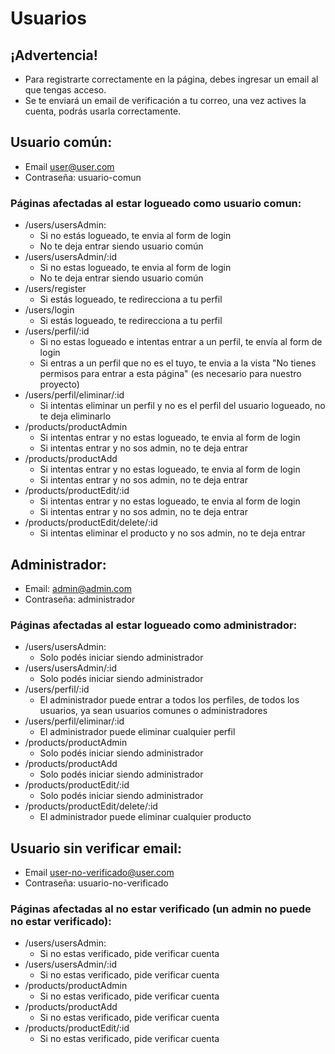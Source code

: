 # Usuarios

## ¡Advertencia!
  - Para registrarte correctamente en la página, debes ingresar un email al que tengas acceso.
  - Se te enviará un email de verificación a tu correo, una vez actives la cuenta, podrás usarla correctamente.

## Usuario común:
  - Email user@user.com
  - Contraseña: usuario-comun
### Páginas afectadas al estar logueado como usuario comun:
  - /users/usersAdmin:
    - Si no estás logueado, te envia al form de login
    - No te deja entrar siendo usuario común 
  - /users/usersAdmin/:id
    - Si no estas logueado, te envia al form de login
    - No te deja entrar siendo usuario común
  - /users/register
    - Si estás logueado, te redirecciona a tu perfil
  - /users/login
    - Si estás logueado, te redirecciona a tu perfil
  - /users/perfil/:id
    - Si no estas logueado e intentas entrar a un perfil, te envía al form de login
    - Si entras a un perfil que no es el tuyo, te envia a la vista "No tienes permisos para entrar a esta página" (es necesario para nuestro proyecto)
  - /users/perfil/eliminar/:id
    - Si intentas eliminar un perfil y no es el perfil del usuario logueado, no te deja eliminarlo
  - /products/productAdmin
    - Si intentas entrar y no estas logueado, te envia al form de login
    - Si intentas entrar y no sos admin, no te deja entrar
  - /products/productAdd
    - Si intentas entrar y no estas logueado, te envia al form de login
    - Si intentas entrar y no sos admin, no te deja entrar
  - /products/productEdit/:id
    - Si intentas entrar y no estas logueado, te envia al form de login
    - Si intentas entrar y no sos admin, no te deja entrar
  - /products/productEdit/delete/:id
    - Si intentas eliminar el producto y no sos admin, no te deja entrar
    
## Administrador:
  - Email: admin@admin.com
  - Contraseña: administrador
### Páginas afectadas al estar logueado como administrador:
  - /users/usersAdmin:
    - Solo podés iniciar siendo administrador
  - /users/usersAdmin/:id
    - Solo podés iniciar siendo administrador
  - /users/perfil/:id
    - El administrador puede entrar a todos los perfiles, de todos los usuarios, ya sean usuarios comunes o administradores
  - /users/perfil/eliminar/:id
    - El administrador puede eliminar cualquier perfil
  - /products/productAdmin
    - Solo podés iniciar siendo administrador
  - /products/productAdd
    - Solo podés iniciar siendo administrador
  - /products/productEdit/:id
    - Solo podés iniciar siendo administrador
  - /products/productEdit/delete/:id
    - El administrador puede eliminar cualquier producto

## Usuario sin verificar email:
  - Email user-no-verificado@user.com
  - Contraseña: usuario-no-verificado
### Páginas afectadas al no estar verificado (un admin no puede no estar verificado):
  - /users/usersAdmin:
    - Si no estas verificado, pide verificar cuenta
  - /users/usersAdmin/:id
    - Si no estas verificado, pide verificar cuenta
  - /products/productAdmin
    - Si no estas verificado, pide verificar cuenta
  - /products/productAdd
    - Si no estas verificado, pide verificar cuenta
  - /products/productEdit/:id
    - Si no estas verificado, pide verificar cuenta
  
